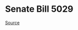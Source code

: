 # Senate Bill 5029

[Source](http://lawfilesext.leg.wa.gov/biennium/2023-24/Pdf/Bills/Senate%20Bills/5029.pdf)